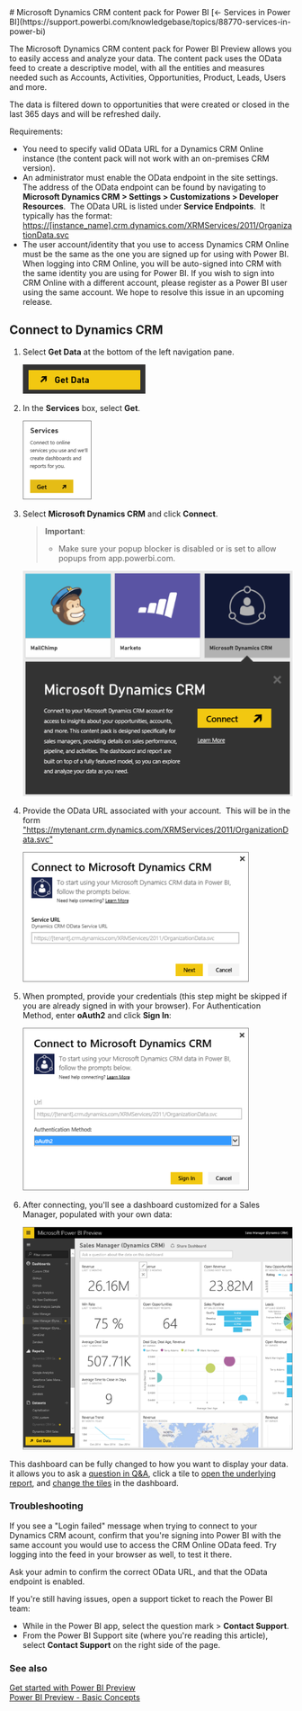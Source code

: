 <properties pageTitle="Microsoft Dynamics CRM content pack for Power BI" description="Microsoft Dynamics CRM content pack for Power BI" services="powerbi" documentationCenter="" authors="v-anpasi" manager="mblythe" editor=""/>
<tags ms.service="powerbi" ms.devlang="NA" ms.topic="article" ms.tgt_pltfrm="NA" ms.workload="powerbi" ms.date="06/25/2015" ms.author="v-anpasi"/>
# Microsoft Dynamics CRM content pack for Power BI
[← Services in Power BI](https://support.powerbi.com/knowledgebase/topics/88770-services-in-power-bi)

The Microsoft Dynamics CRM content pack for Power BI Preview allows you to easily access and analyze your data. The content pack uses the OData feed to create a descriptive model, with all the entities and measures needed such as Accounts, Activities, Opportunities, Product, Leads, Users and more.  

The data is filtered down to opportunities that were created or closed in the last 365 days and will be refreshed daily.

Requirements:
- You need to specify valid OData URL for a Dynamics CRM Online instance (the content pack will not work with an on-premises CRM version).
-   An administrator must enable the OData endpoint in the site settings. The address of the OData endpoint can be found by navigating to **Microsoft Dynamics CRM \> Settings \> Customizations \> Developer Resources**.  The OData URL is listed under **Service Endpoints**.  It typically has the format: [https://[instance\_name].crm.dynamics.com/XRMServices/2011/OrganizationData.svc](https://[instance_name].crm.dynamics.com/XRMServices/2011/OrganizationData.svc) 
-   The user account/identity that you use to access Dynamics CRM Online must be the same as the one you are signed up for using with Power BI. When logging into CRM Online, you will be auto-signed into CRM with the same identity you are using for Power BI. If you wish to sign into CRM Online with a different account, please register as a Power BI user using the same account. We hope to resolve this issue in an upcoming release. 

## Connect to Dynamics CRM
1. Select **Get Data** at the bottom of the left navigation pane.
    
	![](media/powerbi-content-pack-microsoft-dynamics-crm/PBI_GetData.png)
    
2.  In the **Services** box, select **Get**.
    
	![](media/powerbi-content-pack-microsoft-dynamics-crm/PBI_GetServices.png)

3.  Select **Microsoft Dynamics CRM** and click **Connect**. 
	
	>**Important**:
	>- Make sure your popup blocker is disabled or is set to allow popups from app.powerbi.com.
    
	![](media/powerbi-content-pack-microsoft-dynamics-crm/PBI_DynamicsCRMConnect.png)

4.  Provide the OData URL associated with your account.  This will be in the form ["<https://mytenant.crm.dynamics.com/XRMServices/2011/OrganizationData.svc>"](https://mytenant.crm.dynamics.com/XRMServices/2011/OrganizationData.svc)

	![](media/powerbi-content-pack-microsoft-dynamics-crm/PBI_DynamicsCRMConnectSvc.png)

5.  When prompted, provide your credentials (this step might be skipped if you are already signed in with your browser). For Authentication Method, enter **oAuth2** and click **Sign In**:
    
	![](media/powerbi-content-pack-microsoft-dynamics-crm/PBI_DynamicsCRMoAuth2.png)

6.  After connecting, you'll see a dashboard customized for a Sales Manager, populated with your own data:
    
	![](media/powerbi-content-pack-microsoft-dynamics-crm/PBI_DynamCRMDash.png)

This dashboard can be fully changed to how you want to display your data. it allows you to ask a [question in ](http://support.powerbi.com/knowledgebase/articles/474566-q-a-in-power-bi)[Q&A](http://support.powerbi.com/knowledgebase/articles/474566-q-a-in-power-bi), click a tile to [open the underlying report](http://support.powerbi.com/knowledgebase/articles/425669-when-you-click-a-tile-in-a-dashboard), and [c](http://support.powerbi.com/knowledgebase/articles/424878-edit-a-tile-resize-move-rename-delete)[](http://support.powerbi.com/knowledgebase/articles/424878-edit-a-tile-resize-move-rename-delete)[hange the tiles](http://support.powerbi.com/knowledgebase/articles/424878-edit-a-tile-resize-move-rename-delete) in the dashboard.

### Troubleshooting

If you see a "Login failed" message when trying to connect to your Dynamics CRM acount, confirm that you're signing into Power BI with the same account you would use to access the CRM Online OData feed. Try logging into the feed in your browser as well, to test it there.

Ask your admin to confirm the correct OData URL, and that the OData endpoint is enabled.

If you're still having issues, open a support ticket to reach the Power BI team:

-   While in the Power BI app, select the question mark > **Contact Support**.
-   From the Power BI Support site (where you're reading this article), select **Contact Support** on the right side of the page.

### See also
[Get started with Power BI Preview](http://support.powerbi.com/knowledgebase/articles/430814-get-started-with-power-bi)  
[Power BI Preview - Basic Concepts](http://support.powerbi.com/knowledgebase/articles/487029-power-bi-preview-basic-concepts)



